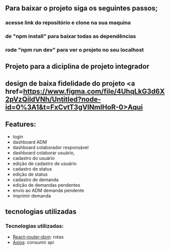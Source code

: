 ## Para baixar o projeto siga os seguintes passos; 
### acesse link do repositório e clone na sua maquina
### de "npm install" para baixar todas as dependências 
### rode "npm run dev" para ver o projeto no seu localhost
## Projeto para a diciplina de projeto integrador

## design de baixa fidelidade do projeto <a href=https://www.figma.com/file/4UhqLkG3d6X2pVzQiIdVNh/Untitled?node-id=0%3A1&t=FxCvtT3gVlNmIHoR-0>Aqui</a>

## Features:
* login
* dashboard ADM
* dashboard colaborador responsável
* dashboard colaborar usuário,
* cadastro do usuário 
* edição de cadastro de usuário 
* cadastro de status
* edição de status
* cadastro de demanda
* edição de demandas pendentes 
* envio ao ADM demanda pendente
* imprimir demanda

## tecnologias utilizadas
### Tecnologias utilizadas:


* [React-router-dom](https://www.python.org/): rotas 
* [Axios](https://www.python.org/): consumir api
